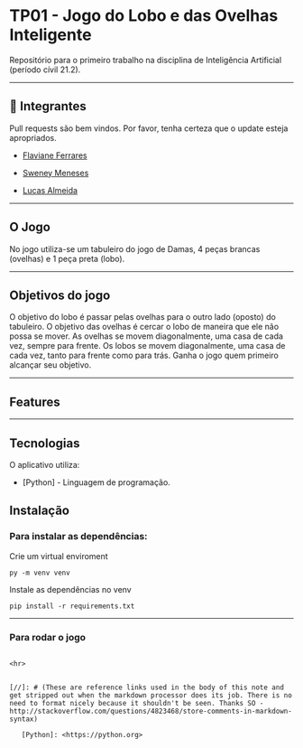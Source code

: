 # TP01 - Jogo do Lobo e das Ovelhas Inteligente

Repositório para o primeiro trabalho na disciplina de Inteligência Artificial (período cívil 21.2).

<hr>

## 🧡 Integrantes

Pull requests são bem vindos. Por favor, tenha certeza que o update esteja apropriados.


-  [Flaviane Ferrares](https://github.com/flavianeferrares)

-  [Sweney Meneses](https://github.com/sweneymeneses)

-  [Lucas Almeida](https://github.com/ldalmeida)


<hr>

## O Jogo
No jogo utiliza-se um tabuleiro do jogo de Damas, 4 peças brancas (ovelhas) e 1 peça preta (lobo).

<hr>

## Objetivos do jogo
O objetivo do lobo é passar pelas ovelhas para o outro lado (oposto) do tabuleiro. O objetivo das ovelhas é
cercar o lobo de maneira que ele não possa se mover.
As ovelhas se movem diagonalmente, uma casa de cada vez, sempre para frente. Os lobos se movem
diagonalmente, uma casa de cada vez, tanto para frente como para trás. Ganha o jogo quem primeiro alcançar
seu objetivo.

<hr>

## Features

<hr>

## Tecnologias

O aplicativo utiliza:

- [Python] - Linguagem de programação.


## Instalação

### Para instalar as dependências:
Crie um virtual enviroment
```
py -m venv venv
```
Instale as dependências no venv
```
pip install -r requirements.txt
```
<hr>

### Para rodar o jogo

```

<hr>


[//]: # (These are reference links used in the body of this note and get stripped out when the markdown processor does its job. There is no need to format nicely because it shouldn't be seen. Thanks SO - http://stackoverflow.com/questions/4823468/store-comments-in-markdown-syntax)

   [Python]: <https://python.org>
